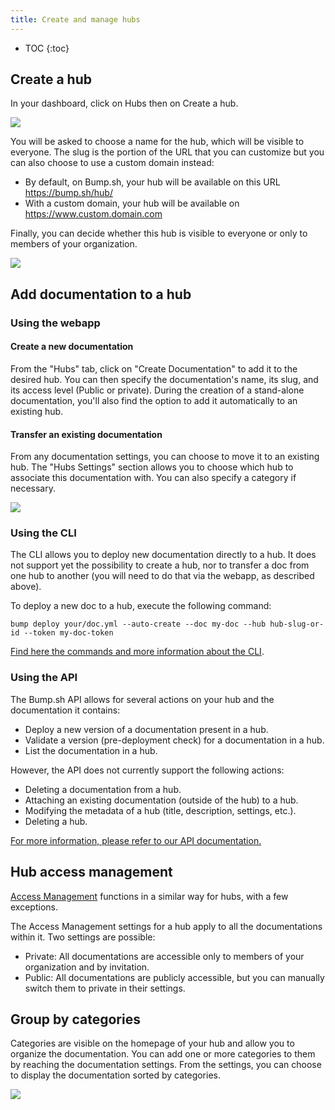 ```yaml
---
title: Create and manage hubs
---
```


- TOC
{:toc}

## Create a hub

In your dashboard, click on Hubs then on Create a hub.

![](/images/help/create-hub.png)

You will be asked to choose a name for the hub, which will be visible to everyone. The slug is the portion of the URL that you can customize but you can also choose to use a custom domain instead:
- By default, on Bump.sh, your hub will be available on this URL https://bump.sh/hub/<your-own-slug>
- With a custom domain, your hub will be available on https://www.custom.domain.com

Finally, you can decide whether this hub is visible to everyone or only to members of your organization.

![](/images/help/hub-creation.png)

## Add documentation to a hub

### Using the webapp

#### Create a new documentation

From the "Hubs" tab, click on "Create Documentation" to add it to the desired hub. You can then specify the documentation's name, its slug, and its access level (Public or private).
During the creation of a stand-alone documentation, you'll also find the option to add it automatically to an existing hub.

#### Transfer an existing documentation

From any documentation settings, you can choose to move it to an existing hub. The "Hubs Settings" section allows you to choose which hub to associate this documentation with. You can also specify a category if necessary.

![](/images/help/move-standalone-doc.png)

### Using the CLI

The CLI allows you to deploy new documentation directly to a hub. It does not support yet the possibility to create a hub, nor to transfer a doc from one hub to another (you will need to do that via the webapp, as described above).

To deploy a new doc to a hub, execute the following command:

``bump deploy your/doc.yml --auto-create --doc my-doc --hub hub-slug-or-id --token my-doc-token``

[Find here the commands and more information about the CLI](/help/continuous-integration/cli/).

### Using the API

The Bump.sh API allows for several actions on your hub and the documentation it contains:

- Deploy a new version of a documentation present in a hub.
- Validate a version (pre-deployment check) for a documentation in a hub.
- List the documentation in a hub.

However, the API does not currently support the following actions:

- Deleting a documentation from a hub.
- Attaching an existing documentation (outside of the hub) to a hub.
- Modifying the metadata of a hub (title, description, settings, etc.).
- Deleting a hub.

[For more information, please refer to our API documentation.](https://developers.bump.sh/)

## Hub access management

[Access Management](/help/access-management) functions in a similar way for hubs, with a few exceptions.

The Access Management settings for a hub apply to all the documentations within it.
Two settings are possible:

- Private: All documentations are accessible only to members of your organization and by invitation.
- Public: All documentations are publicly accessible, but you can manually switch them to private in their settings.

## Group by categories

Categories are visible on the homepage of your hub and allow you to organize the documentation. You can add one or more categories to them by reaching the documentation settings.
From the settings, you can choose to display the documentation sorted by categories.

![](/images/help/categories.png)
